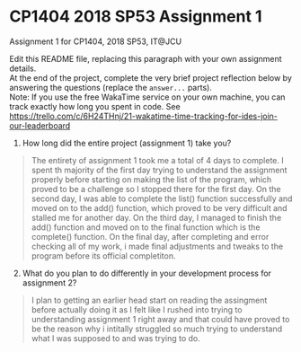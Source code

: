 # CP1404 2018 SP53 Assignment 1
Assignment 1 for CP1404, 2018 SP53, IT@JCU

Edit this README file, replacing this paragraph with your own assignment details.  
At the end of the project, complete the very brief project reflection below by answering the questions (replace the `answer...` parts).  
Note: If you use the free WakaTime service on your own machine, you can track exactly how long you spent in code. See https://trello.com/c/6H24THnj/21-wakatime-time-tracking-for-ides-join-our-leaderboard

1. How long did the entire project (assignment 1) take you?
> The entirety of assignment 1 took me a total of 4 days to complete. I spent th majority of the first day trying to understand the assignment properly before starting on making the list of the program, which proved to be a challenge so I stopped there for the first day. On the second day, I was able to complete the list() function successfully and moved on to the add() function, which proved to be very difficult and stalled me for another day. On the third day, I managed to finish the add() function and moved on to the final function which is the complete() function. On the final day, after completing and error checking all of my work, i made final adjustments and tweaks to the program before its official completiton.  


2. What do you plan to do  differently in your development process for assignment 2?
> I plan to getting an earlier head start on reading the assingment before actually doing it as I felt like I rushed into trying to understanding assignment 1 right away and that could have proved to be the reason why i intitally struggled so much trying to understand what I was supposed to and was trying to do.
